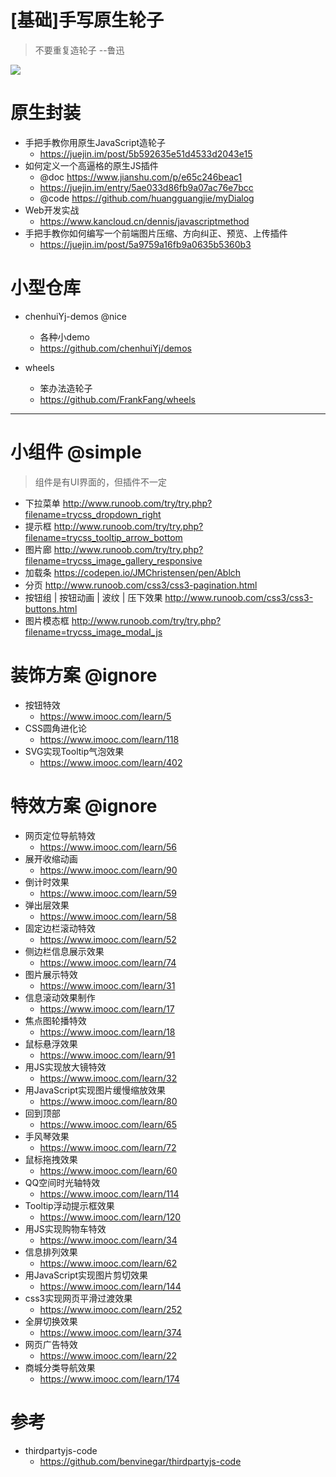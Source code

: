 # [基础]手写原生轮子

> 不要重复造轮子 --鲁迅

![](https://luo0412.oss-cn-hangzhou.aliyuncs.com/static/images/author/luxun.jpg)

# 原生封装

- 手把手教你用原生JavaScript造轮子 
    - https://juejin.im/post/5b592635e51d4533d2043e15
- 如何定义一个高逼格的原生JS插件 
    - @doc https://www.jianshu.com/p/e65c246beac1
    - https://juejin.im/entry/5ae033d86fb9a07ac76e7bcc 
    - @code https://github.com/huangguangjie/myDialog
- Web开发实战 
    - <https://www.kancloud.cn/dennis/javascriptmethod> 
- 手把手教你如何编写一个前端图片压缩、方向纠正、预览、上传插件 
    - <https://juejin.im/post/5a9759a16fb9a0635b5360b3>

# 小型仓库

- chenhuiYj-demos @nice
    - 各种小demo
    - https://github.com/chenhuiYj/demos

- wheels
    - 笨办法造轮子
    - https://github.com/FrankFang/wheels

---

# 小组件 @simple

> 组件是有UI界面的，但插件不一定

- 下拉菜单 <http://www.runoob.com/try/try.php?filename=trycss_dropdown_right>
- 提示框 <http://www.runoob.com/try/try.php?filename=trycss_tooltip_arrow_bottom>
- 图片廊 <http://www.runoob.com/try/try.php?filename=trycss_image_gallery_responsive>
- 加载条 <https://codepen.io/JMChristensen/pen/Ablch>
- 分页 <http://www.runoob.com/css3/css3-pagination.html>
- 按钮组 | 按钮动画 | 波纹 | 压下效果 <http://www.runoob.com/css3/css3-buttons.html>
- 图片模态框 <http://www.runoob.com/try/try.php?filename=trycss_image_modal_js>

# 装饰方案 @ignore

- 按钮特效 
  - <https://www.imooc.com/learn/5>
- CSS圆角进化论 
  - <https://www.imooc.com/learn/118>
- SVG实现Tooltip气泡效果 
  - <https://www.imooc.com/learn/402>

# 特效方案 @ignore

- 网页定位导航特效
  -  <https://www.imooc.com/learn/56>
- 展开收缩动画 
  - <https://www.imooc.com/learn/90>
- 倒计时效果
  -  <https://www.imooc.com/learn/59>
- 弹出层效果 
  - <https://www.imooc.com/learn/58>
- 固定边栏滚动特效 
  - <https://www.imooc.com/learn/52>
- 侧边栏信息展示效果 
  - <https://www.imooc.com/learn/74>
- 图片展示特效 
  - <https://www.imooc.com/learn/31>
- 信息滚动效果制作 
  - <https://www.imooc.com/learn/17>
- 焦点图轮播特效 
  - <https://www.imooc.com/learn/18>
- 鼠标悬浮效果 
  - <https://www.imooc.com/learn/91>
- 用JS实现放大镜特效
  -  <https://www.imooc.com/learn/32>
- 用JavaScript实现图片缓慢缩放效果 
  - <https://www.imooc.com/learn/80>
- 回到顶部 
  - <https://www.imooc.com/learn/65>
- 手风琴效果 
  - <https://www.imooc.com/learn/72>
- 鼠标拖拽效果 
  - <https://www.imooc.com/learn/60>
- QQ空间时光轴特效 
  - <https://www.imooc.com/learn/114>
- Tooltip浮动提示框效果 
  - <https://www.imooc.com/learn/120>
- 用JS实现购物车特效 
  - <https://www.imooc.com/learn/34>
- 信息排列效果 
  - <https://www.imooc.com/learn/62>
- 用JavaScript实现图片剪切效果 
  - <https://www.imooc.com/learn/144>
- css3实现网页平滑过渡效果 
  - <https://www.imooc.com/learn/252>
- 全屏切换效果 
  - <https://www.imooc.com/learn/374>
- 网页广告特效 
  - <https://www.imooc.com/learn/22>
- 商城分类导航效果 
  - <https://www.imooc.com/learn/174>

# 参考

- thirdpartyjs-code
  - <https://github.com/benvinegar/thirdpartyjs-code>
